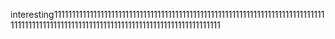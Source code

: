 interesting111111111111111111111111111111111111111111111111111111111111111111111111111111111111111111111111111111111111111111111111111111111111111
